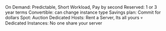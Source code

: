 On Demand: Predictable, Short Workload, Pay by second
Reserved: 1 or 3 year terms
    Convertible: can change instance type
Savings plan: Commit for dollars
Spot: Auction
Dedicated Hosts: Rent a Server, Its all yours 💀
Dedicated Instances: No one share your server
